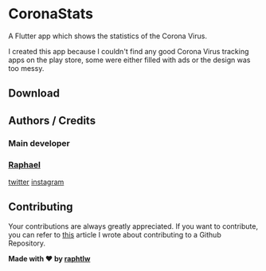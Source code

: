 # CoronaStats

A Flutter app which shows the statistics of the Corona Virus.

I created this app because I couldn't find any good Corona Virus tracking apps on the play store, some were either filled with ads or the design was too messy.

## Download

<!-- The app can be downloaded from the [Play Store]() -->

## Authors / Credits

### Main developer

### [Raphael](https://github.com/raphtlw)

[twitter](https://twitter.com/raphtlw)
[instagram](https://instagram.com/raphtlw)

## Contributing

Your contributions are always greatly appreciated.
If you want to contribute, you can refer to [this](https://medium.com/javascript-in-plain-english/how-to-contribute-to-a-github-repository-project-78f777623f18) article I wrote about contributing to a Github Repository.

**Made with ❤ by [raphtlw](https://github.com/raphtlw)**